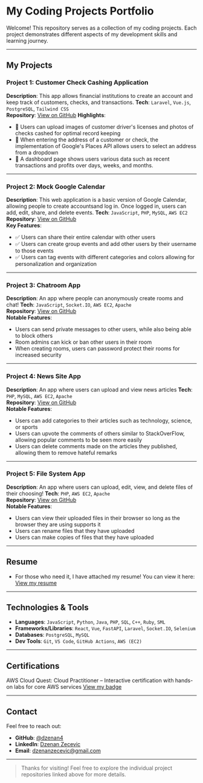 # My Coding Projects Portfolio

Welcome! This repository serves as a collection of my coding projects. Each project demonstrates different aspects of my development skills and learning journey.

---

## My Projects

### Project 1: **Customer Check Cashing Application**
**Description**: This app allows financial institutions to create an account and keep track of customers, checks, and transactions. 
**Tech**: `Laravel`, `Vue.js`, `PostgreSQL`, `Tailwind CSS`  
**Repository**: [View on GitHub](https://github.com/Dzenan4/portfolio/tree/main/check-cashing-web-app)
**Highlights**:
- 🔹 Users can upload images of customer driver's licenses and photos of checks cashed for optimal record keeping
- 🔹 When entering the address of a customer or check, the implementation of Google's Places API allows users to select an address from a dropdown
- 🔹 A dashboard page shows users various data such as recent transactions and profits over days, weeks, and months. 

---

### Project 2: **Mock Google Calendar**
**Description**: This web application is a basic version of Google Calendar, allowing people to create accountsand log in. Once logged in, users can add, edit, share, and delete events.
**Tech**: `JavaScript`, `PHP`, `MySQL`, `AWS EC2`  
**Repository**: [View on GitHub](https://github.com/Dzenan4/portfolio/tree/main/calendar-web-app)  
**Key Features**:
- ✅ Users can share their entire calendar with other users
- ✅ Users can create group events and add other users by their username to those events
- ✅ Users can tag events with different categories and colors allowing for personalization and organization

---

### Project 3: **Chatroom App**
**Description**: An app where people can anonymously create rooms and chat!
**Tech**: `JavaScript`, `Socket.IO`, `AWS EC2`, `Apache`  
**Repository**: [View on GitHub](https://github.com/Dzenan4/portfolio/tree/main/chatroom-web-app)  
**Notable Features**:
- Users can send private messages to other users, while also being able to block others
- Room admins can kick or ban other users in their room
- When creating rooms, users can password protect their rooms for increased security

---

### Project 4: **News Site App**
**Description**: An app where users can upload and view news articles
**Tech**: `PHP`, `MySQL`, `AWS EC2`, `Apache`  
**Repository**: [View on GitHub](https://github.com/Dzenan4/portfolio/tree/main/news-site-web-app)  
**Notable Features**:
- Users can add categories to their articles such as technology, science, or sports
- Users can upvote the comments of others similar to StackOverFlow, allowing popular comments to be seen more easily
- Users can delete comments made on the articles they published, allowing them to remove hateful remarks

---

### Project 5: **File System App**
**Description**: An app where users can upload, edit, view, and delete files of their choosing!
**Tech**: `PHP`, `AWS EC2`, `Apache`  
**Repository**: [View on GitHub](https://github.com/Dzenan4/portfolio/tree/main/f-sys-web-app)  
**Notable Features**:
- Users can view their uploaded files in their browser so long as the browser they are using supports it
- Users can rename files that they have uploaded
- Users can make copies of files that they have uploaded

---

## Resume

- For those who need it, I have attached my resume! You can view it here: [View my resume](https://github.com/Dzenan4/portfolio/blob/main/DZ-WebDev-Resume.pdf)

---

## Technologies & Tools

- **Languages**: `JavaScript`, `Python`, `Java`, `PHP`, `SQL`, `C++`, `Ruby`, `SML` 
- **Frameworks/Libraries**: `React`, `Vue`, `FastAPI`, `Laravel`, `Socket.IO`, `Selenium`
- **Databases**: `PostgreSQL`, `MySQL`
- **Dev Tools**: `Git`, `VS Code`, `GitHub Actions`, `AWS (EC2)`

---

## Certifications

AWS Cloud Quest: Cloud Practitioner – Interactive certification with hands-on labs for core AWS services [View my badge](https://www.credly.com/badges/b26a18ce-3057-49dd-84fc-9321daf24b41/public_url)

---

## Contact

Feel free to reach out:

- **GitHub**: [@dzenan4](https://github.com/dzenan4)
- **LinkedIn**: [Dzenan Zecevic](www.linkedin.com/in/dzenan-zecevic)
- **Email**: dzenanzecevic@gmail.com

---

> Thanks for visiting! Feel free to explore the individual project repositories linked above for more details.
